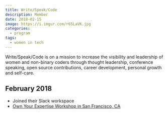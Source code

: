 ```yaml
---
title: Write/Speak/Code
description: Member
date: 2018-02-15
image: https://i.imgur.com/r65LaVK.jpg
categories:
  - program
tags:
  - women in tech
---
```


Write/Speak/Code is on a mission to increase the visibility and leadership of women and non-binary coders through thought leadership, conference speaking, open source contributions, career development, personal growth and self-care.

## February 2018

- Joined their Slack workspace
- [Own Your Expertise Workshop in San Francisco, CA](/2018/02/24/write/speak/code---own-your-expertise/)

